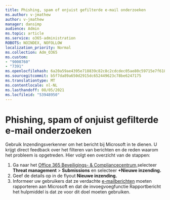 ```yaml
---
title: Phishing, spam of onjuist gefilterde e-mail onderzoeken
ms.author: v-jmathew
author: v-jmathew
manager: dansimp
audience: Admin
ms.topic: article
ms.service: o365-administration
ROBOTS: NOINDEX, NOFOLLOW
localization_priority: Normal
ms.collection: Adm_O365
ms.custom:
- "9000760"
- "7391"
ms.openlocfilehash: 6a20a59ae4395e718839c82c8c2cdcdec05ae80c59715e7f618e75b9d5428b64
ms.sourcegitcommit: b5f7da89a650d2915dc652449623c78be6247175
ms.translationtype: MT
ms.contentlocale: nl-NL
ms.lasthandoff: 08/05/2021
ms.locfileid: "53948950"
---
```

# <a name="investigate-phishing-spam-or-incorrectly-filtered-email"></a>Phishing, spam of onjuist gefilterde e-mail onderzoeken

Gebruik Inzendingsverkenner om het bericht bij Microsoft in te dienen. U krijgt direct feedback over het filteren van berichten en de reden waarom het probleem is opgetreden. Hier volgt een overzicht van de stappen:

1. Ga naar het [Office 365 Beveiligings- & Compliancecentrum,](https://go.microsoft.com/fwlink/p/?linkid=2077143)selecteer **Threat management**  >  **Submissions** en selecteer **+Nieuwe inzending.**
2. Geef de details op in de flyout **Nieuwe inzending.**
3. Informeer uw gebruikers dat ze verdachte [e-mailberichten](https://go.microsoft.com/fwlink/?linkid=2092385) moeten rapporteren aan Microsoft en dat de invoegvoegfunctie Rapportbericht het hulpmiddel is dat ze voor dit doel moeten gebruiken.

